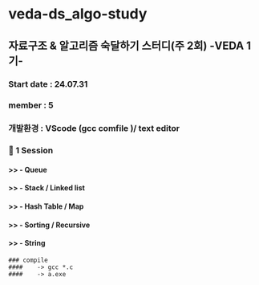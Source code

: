 # veda-ds_algo-study
## 자료구조 & 알고리즘 숙달하기 스터디(주 2회) -VEDA 1기-

### Start date : 24.07.31
### member : 5


### 개발환경 : VScode (gcc comfile )/ text editor

### :file_folder: 1 Session
#### >> - Queue
#### >> - Stack / Linked list
#### >> - Hash Table / Map
#### >> - Sorting / Recursive
#### >> - String

```
### compile
####    -> gcc *.c  
####    -> a.exe
```